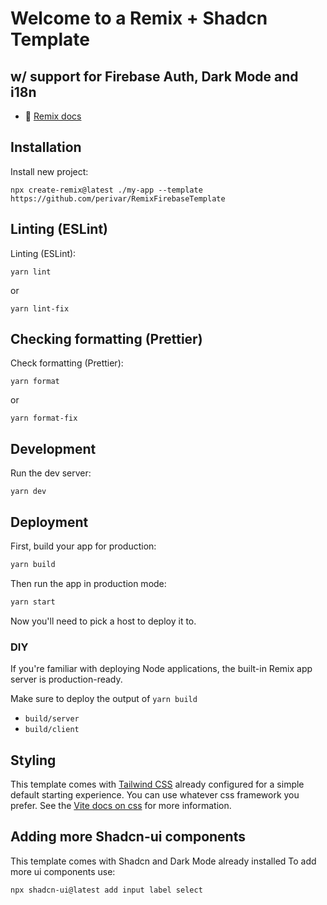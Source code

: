 # Welcome to a Remix + Shadcn Template

## w/ support for Firebase Auth, Dark Mode and i18n

- 📖 [Remix docs](https://remix.run/docs)

## Installation

Install new project:

```shellscript
npx create-remix@latest ./my-app --template https://github.com/perivar/RemixFirebaseTemplate
```

## Linting (ESLint)

Linting (ESLint):

```shellscript
yarn lint
```

or

```shellscript
yarn lint-fix
```

## Checking formatting (Prettier)

Check formatting (Prettier):

```shellscript
yarn format
```

or

```shellscript
yarn format-fix
```

## Development

Run the dev server:

```shellscript
yarn dev
```

## Deployment

First, build your app for production:

```sh
yarn build
```

Then run the app in production mode:

```sh
yarn start
```

Now you'll need to pick a host to deploy it to.

### DIY

If you're familiar with deploying Node applications, the built-in Remix app server is production-ready.

Make sure to deploy the output of `yarn build`

- `build/server`
- `build/client`

## Styling

This template comes with [Tailwind CSS](https://tailwindcss.com/) already configured for a simple default starting experience. You can use whatever css framework you prefer. See the [Vite docs on css](https://vitejs.dev/guide/features.html#css) for more information.

## Adding more Shadcn-ui components

This template comes with Shadcn and Dark Mode already installed
To add more ui components use:

```shellscript
npx shadcn-ui@latest add input label select
```

